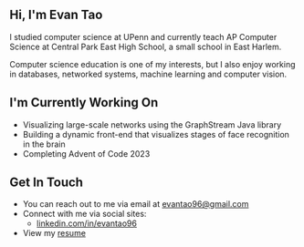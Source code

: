 ## Hi, I'm Evan Tao ##

I studied computer science at UPenn and currently teach AP Computer Science at Central Park East High School, a small school in East Harlem.

Computer science education is one of my interests, but I also enjoy working in databases, networked systems, machine learning and computer vision.

## I'm Currently Working On ##

- Visualizing large-scale networks using the GraphStream Java library
- Building a dynamic front-end that visualizes stages of face recognition in the brain
- Completing Advent of Code 2023

## Get In Touch ##

- You can reach out to me via email at evantao96@gmail.com 
- Connect with me via social sites:
	- [linkedin.com/in/evantao96](http://linkedin.com/in/evantao96/ "Named link title")
- View my [resume](/resume.pdf/ "Named link title")


